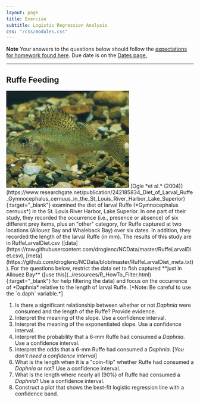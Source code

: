 ```yaml
---
layout: page
title: Exercise
subtitle: Logistic Regression Analysis
css: "/css/modules.css"
---
```


<div class="alert alert-warning">
  <strong>Note</strong> Your answers to the questions below should follow the <a href="../resources/hwformat" target="_blank">expectations for homework found here</a>. Due date is on the <a href="../../resources/Dates-Current" target="_blank">Dates page.</a>
</div>

----

## Ruffe Feeding
<img src="../zimgs/ruffe.jpg" alt="Decoration" class="img-right">
[Ogle *et al.* (2004)](https://www.researchgate.net/publication/242185834_Diet_of_Larval_Ruffe_Gymnocephalus_cernuus_in_the_St_Louis_River_Harbor_Lake_Superior){:target="_blank"} examined the diet of larval Ruffe (*Gymnocephalus cernuus*) in the St. Louis River Harbor, Lake Superior. In one part of their study, they recorded the occurrence (i.e., presence or absence) of six different prey items, plus an "other" category, for Ruffe captured at two locations (Allouez Bay and Whaleback Bay) over six dates. In addition, they recorded the length of the larval Ruffe (in mm). The results of this study are in RuffeLarvalDiet.csv ([data](https://raw.githubusercontent.com/droglenc/NCData/master/RuffeLarvalDiet.csv), [meta](https://github.com/droglenc/NCData/blob/master/RuffeLarvalDiet_meta.txt)). For the questions below, restrict the data set to fish captured **just in Allouez Bay** ([use this](../resources/R_HowTo_Filter.html){:target="_blank"} for help filtering the data) and focus on the occurrence of *Daphnia* relative to the length of larval Ruffe. [*Note: Be careful to use the `o.daph` variable.*]

1. Is there a significant relationship between whether or not *Daphnia* were consumed and the length of the Ruffe? Provide evidence.
1. Interpret the meaning of the slope. Use a confidence interval.
1. Interpret the meaning of the exponentiated slope. Use a confidence interval.
1. Interpret the probability that a 6-mm Ruffe had consumed a *Daphnia*. Use a confidence interval.
1. Interpret the odds that a 6-mm Ruffe had consumed a *Daphnia*. [*You don't need a confidence interval*]
1. What is the length when it is a "coin-flip" whether Ruffe had consumed a *Daphnia* or not? Use a confidence interval.
1. What is the length where nearly all (90%) of Ruffe had consumed a *Daphnia*? Use a confidence interval.
1. Construct a plot that shows the best-fit logistic regression line with a confidence band.

&nbsp;

<!---
## X-Rated Movies
<img src="../zimgs/x-rate-movie.jpg" alt="X-rated Movie" class="img-right">
The [General Sociological Survey (GSS)](http://gss.norc.org/){:target="_blank"} is a very large survey that has been administered 25 times since 1972. The basic purposes of the GSS are to gather data on contemporary American society in order to monitor and explain trends and constants in attitudes, behaviors, and attributes; to examine the structure and functioning of society in general as well as the role played by relevant subgroups; to compare the United States to other societies in order to place American society in comparative perspective and develop cross-national models of human society; and to make high-quality data easily accessible to scholars, students, policy makers, and others, with minimal cost and waiting.  One question that was asked in a recent GSS was "Have you watched an x-rated movie in the last year?" The respondent's answer to this question (Yes or No) and age are recorded in XMovieAge.csv ([data](https://raw.githubusercontent.com/droglenc/NCData/master/XMovieAge.csv), [meta](https://github.com/droglenc/NCData/blob/master/XMovieAge_meta.txt)). Use data **only for individuals 95-years-old or younger** to answer the following questions ([use this](../resources/R_HowTo_Filter.html){:target="_blank"} for help filtering the data). [*This is a big data set, you will need to be patient with the bootstrapping ... it took several minutes on my computer.*]

1. Is there a significant relationship between whether or not the respondent had seen an x-rated movie in the last year and the age of the respondent? Provide evidence.
1. Interpret the meaning of the slope. Use a confidence interval.
1. Interpret the meaning of the exponentiated slope. Use a confidence interval.
1. Predict the odds of having seen an x-rated movie in the last year for a 50-year-old respondent. Interpret these odds in terms of the probability of having seen an x-rated movie in the last year (versus not having seen an x-rated movie in the last year).
1. Predict the probability of having seen an x-rated movie in the last year for a 50-year-old respondent.
1. What is the age when 10% or fewer of the respondents are likely to have watch an x-rated movie in the last year? Use a confidence interval.
1. What is the age when 25% or more of the respondents are likely to have watch an x-rated movie in the last year? Use a confidence interval.
1. Construct a plot that shows the best-fit logistic regression line.

&nbsp;


## Moose Calf Production
<img src="../zimgs/MooseCalf.jpg" alt="Decoration" class="img-right">
[Lowe and Aderman (2014)](https://www.fwspubs.org/doi/full/10.3996/032013-JFWM-028) examined the population dynamics of Moose (*Alces alces*) in the [Togiak National Wildlife Refuge](https://www.fws.gov/refuge/togiak/). In one portion of this study they examined the impacts of capture and fitting with a radio-telemetry collar on the ability of female Moose to produce at least one calf. To examine this they radio-collared a number of Moose and recorded whether they produced calves or not. They did the same for a number of Moose that were not radio collared. Their results are recorded in [this Excel file](http://derekogle.com/NCMTH207/modules/ce/data/10_3996_032013-jfwm-028_s1.xls) (note that you will need to save this as a CSV). Use these data to fit a model that will allow you to determine if whether a female Moose (regardless of whether the Moose was collared or not) produced at least one calf (or not) is related to the age of the Moose.

1. Is there a significant relationship between whether or not the female had at least one calf and the age of the female? Provide evidence.
1. Interpret the meaning of the slope. Use a confidence interval.
1. Interpret the meaning of the exponentiated slope. Use a confidence interval.
1. Predict the log odds of having at least one calf if the female moose is 10-years-old.
1. Predict the odds of having at least one calf if the female moose is 10-years-old. Interpret these odds in terms of the probability of having a calf (relative to not having a calf).
1. Predict the probability of having at least one calf if the female moose is 10-years-old. Use a confidence interval.
1. Predict the age at which fewer than 75% of female moose are predicted to have at least one calf. Use a confidence interval.
1. Construct a plot that shows the best-fit logistic regression line.
--->
